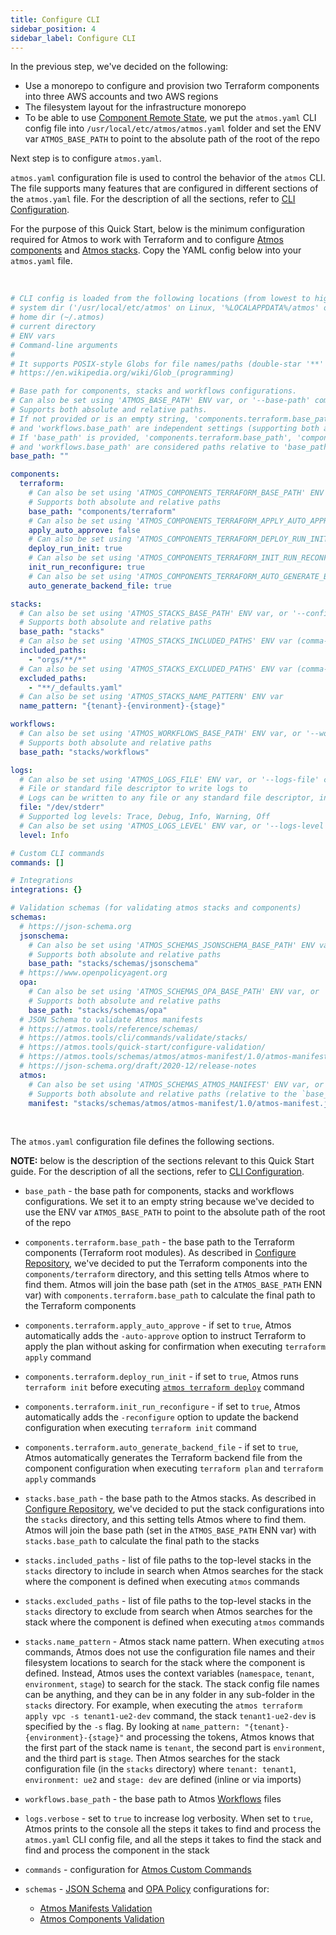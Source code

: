 ```yaml
---
title: Configure CLI
sidebar_position: 4
sidebar_label: Configure CLI
---
```


In the previous step, we've decided on the following:

- Use a monorepo to configure and provision two Terraform components into three AWS accounts and two AWS regions
- The filesystem layout for the infrastructure monorepo
- To be able to use [Component Remote State](/core-concepts/components/remote-state), we put the `atmos.yaml` CLI config file
  into `/usr/local/etc/atmos/atmos.yaml` folder and set the ENV var `ATMOS_BASE_PATH` to point to the absolute path of the root of the repo

Next step is to configure `atmos.yaml`.

`atmos.yaml` configuration file is used to control the behavior of the `atmos` CLI. The file supports many features that are configured in different
sections of the `atmos.yaml` file. For the description of all the sections, refer to [CLI Configuration](/cli/configuration).

For the purpose of this Quick Start, below is the minimum configuration required for Atmos to work with Terraform and to
configure [Atmos components](/core-concepts/components) and [Atmos stacks](/core-concepts/stacks). Copy the YAML config below into your `atmos.yaml`
file.

<br/>

```yaml
# CLI config is loaded from the following locations (from lowest to highest priority):
# system dir ('/usr/local/etc/atmos' on Linux, '%LOCALAPPDATA%/atmos' on Windows)
# home dir (~/.atmos)
# current directory
# ENV vars
# Command-line arguments
#
# It supports POSIX-style Globs for file names/paths (double-star '**' is supported)
# https://en.wikipedia.org/wiki/Glob_(programming)

# Base path for components, stacks and workflows configurations.
# Can also be set using 'ATMOS_BASE_PATH' ENV var, or '--base-path' command-line argument.
# Supports both absolute and relative paths.
# If not provided or is an empty string, 'components.terraform.base_path', 'components.helmfile.base_path', 'stacks.base_path' 
# and 'workflows.base_path' are independent settings (supporting both absolute and relative paths).
# If 'base_path' is provided, 'components.terraform.base_path', 'components.helmfile.base_path', 'stacks.base_path' 
# and 'workflows.base_path' are considered paths relative to 'base_path'.
base_path: ""

components:
  terraform:
    # Can also be set using 'ATMOS_COMPONENTS_TERRAFORM_BASE_PATH' ENV var, or '--terraform-dir' command-line argument
    # Supports both absolute and relative paths
    base_path: "components/terraform"
    # Can also be set using 'ATMOS_COMPONENTS_TERRAFORM_APPLY_AUTO_APPROVE' ENV var
    apply_auto_approve: false
    # Can also be set using 'ATMOS_COMPONENTS_TERRAFORM_DEPLOY_RUN_INIT' ENV var, or '--deploy-run-init' command-line argument
    deploy_run_init: true
    # Can also be set using 'ATMOS_COMPONENTS_TERRAFORM_INIT_RUN_RECONFIGURE' ENV var, or '--init-run-reconfigure' command-line argument
    init_run_reconfigure: true
    # Can also be set using 'ATMOS_COMPONENTS_TERRAFORM_AUTO_GENERATE_BACKEND_FILE' ENV var, or '--auto-generate-backend-file' command-line argument
    auto_generate_backend_file: true

stacks:
  # Can also be set using 'ATMOS_STACKS_BASE_PATH' ENV var, or '--config-dir' and '--stacks-dir' command-line arguments
  # Supports both absolute and relative paths
  base_path: "stacks"
  # Can also be set using 'ATMOS_STACKS_INCLUDED_PATHS' ENV var (comma-separated values string)
  included_paths:
    - "orgs/**/*"
  # Can also be set using 'ATMOS_STACKS_EXCLUDED_PATHS' ENV var (comma-separated values string)
  excluded_paths:
    - "**/_defaults.yaml"
  # Can also be set using 'ATMOS_STACKS_NAME_PATTERN' ENV var
  name_pattern: "{tenant}-{environment}-{stage}"

workflows:
  # Can also be set using 'ATMOS_WORKFLOWS_BASE_PATH' ENV var, or '--workflows-dir' command-line arguments
  # Supports both absolute and relative paths
  base_path: "stacks/workflows"

logs:
  # Can also be set using 'ATMOS_LOGS_FILE' ENV var, or '--logs-file' command-line argument
  # File or standard file descriptor to write logs to
  # Logs can be written to any file or any standard file descriptor, including `/dev/stdout`, `/dev/stderr` and `/dev/null`
  file: "/dev/stderr"
  # Supported log levels: Trace, Debug, Info, Warning, Off
  # Can also be set using 'ATMOS_LOGS_LEVEL' ENV var, or '--logs-level' command-line argument
  level: Info

# Custom CLI commands
commands: []

# Integrations
integrations: {}

# Validation schemas (for validating atmos stacks and components)
schemas:
  # https://json-schema.org
  jsonschema:
    # Can also be set using 'ATMOS_SCHEMAS_JSONSCHEMA_BASE_PATH' ENV var, or '--schemas-jsonschema-dir' command-line arguments
    # Supports both absolute and relative paths
    base_path: "stacks/schemas/jsonschema"
  # https://www.openpolicyagent.org
  opa:
    # Can also be set using 'ATMOS_SCHEMAS_OPA_BASE_PATH' ENV var, or '--schemas-opa-dir' command-line arguments
    # Supports both absolute and relative paths
    base_path: "stacks/schemas/opa"
  # JSON Schema to validate Atmos manifests
  # https://atmos.tools/reference/schemas/
  # https://atmos.tools/cli/commands/validate/stacks/
  # https://atmos.tools/quick-start/configure-validation/
  # https://atmos.tools/schemas/atmos/atmos-manifest/1.0/atmos-manifest.json
  # https://json-schema.org/draft/2020-12/release-notes
  atmos:
    # Can also be set using 'ATMOS_SCHEMAS_ATMOS_MANIFEST' ENV var, or '--schemas-atmos-manifest' command-line arguments
    # Supports both absolute and relative paths (relative to the `base_path` setting in `atmos.yaml`)
    manifest: "stacks/schemas/atmos/atmos-manifest/1.0/atmos-manifest.json"
```

<br/>

The `atmos.yaml` configuration file defines the following sections.

__NOTE:__ below is the description of the sections relevant to this Quick Start guide. For the description of all the sections, refer
to [CLI Configuration](/cli/configuration).

- `base_path` - the base path for components, stacks and workflows configurations. We set it to an empty string because we've decided to use the ENV
  var `ATMOS_BASE_PATH` to point to the absolute path of the root of the repo

- `components.terraform.base_path` - the base path to the Terraform components (Terraform root modules). As described in
  [Configure Repository](/quick-start/configure-repository), we've decided to put the Terraform components into the `components/terraform` directory,
  and this setting tells Atmos where to find them. Atmos will join the base path (set in the `ATMOS_BASE_PATH` ENN var)
  with `components.terraform.base_path` to calculate the final path to the Terraform components

- `components.terraform.apply_auto_approve` - if set to `true`, Atmos automatically adds the `-auto-approve` option to instruct Terraform to apply the
  plan without asking for confirmation when executing `terraform apply` command

- `components.terraform.deploy_run_init` - if set to `true`, Atmos runs `terraform init` before
  executing [`atmos terraform deploy`](/cli/commands/terraform/deploy) command

- `components.terraform.init_run_reconfigure` - if set to `true`, Atmos automatically adds the `-reconfigure` option to update the backend
  configuration when executing `terraform init` command

- `components.terraform.auto_generate_backend_file` - if set to `true`, Atmos automatically generates the Terraform backend file from the component
  configuration when executing `terraform plan` and `terraform apply` commands

- `stacks.base_path` - the base path to the Atmos stacks. As described in
  [Configure Repository](/quick-start/configure-repository), we've decided to put the stack configurations into the `stacks` directory,
  and this setting tells Atmos where to find them. Atmos will join the base path (set in the `ATMOS_BASE_PATH` ENN var)
  with `stacks.base_path` to calculate the final path to the stacks

- `stacks.included_paths` - list of file paths to the top-level stacks in the `stacks` directory to include in search when Atmos searches for the
  stack where the component is defined when executing `atmos` commands

- `stacks.excluded_paths` - list of file paths to the top-level stacks in the `stacks` directory to exclude from search when Atmos searches for the
  stack where the component is defined when executing `atmos` commands

- `stacks.name_pattern` - Atmos stack name pattern. When executing `atmos` commands, Atmos does not use the configuration file names and their
  filesystem locations to search for the stack where the component is defined. Instead, Atmos uses the context
  variables (`namespace`, `tenant`, `environment`, `stage`) to search for the stack. The stack config file names can be anything, and they can be in
  any folder in any sub-folder in the `stacks` directory. For example, when executing the `atmos terraform apply vpc -s tenant1-ue2-dev`
  command, the stack `tenant1-ue2-dev` is specified by the `-s` flag. By looking at `name_pattern: "{tenant}-{environment}-{stage}"` and processing
  the tokens, Atmos knows that the first part of the stack name is `tenant`, the second part is `environment`, and the third part is `stage`. Then
  Atmos searches for the stack configuration file (in the `stacks` directory) where `tenant: tenant1`, `environment: ue2` and `stage: dev` are
  defined (inline or via imports)

- `workflows.base_path` - the base path to Atmos [Workflows](/core-concepts/workflows) files

- `logs.verbose` - set to `true` to increase log verbosity. When set to `true`, Atmos prints to the console all the steps it takes to find and
  process the `atmos.yaml` CLI config file, and all the steps it takes to find the stack and find and process the component in the stack

- `commands` - configuration for [Atmos Custom Commands](/core-concepts/custom-commands)

- `schemas` - [JSON Schema](https://json-schema.org/) and [OPA Policy](https://www.openpolicyagent.org/) configurations for:
  - [Atmos Manifests Validation](/reference/schemas)
  - [Atmos Components Validation](/core-concepts/components/validation)
